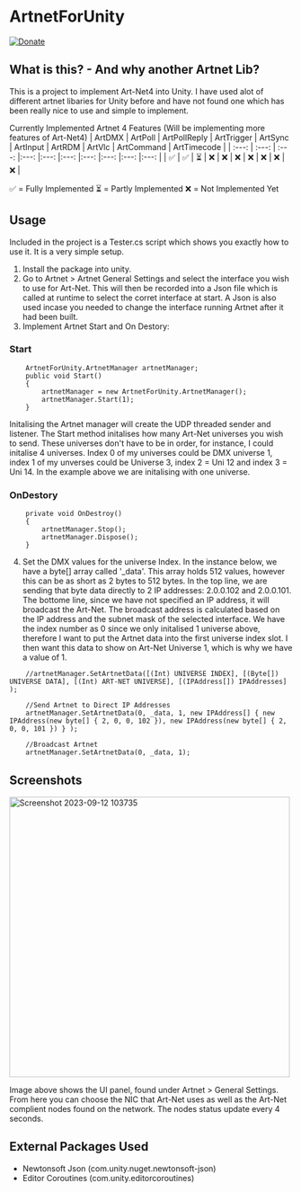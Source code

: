# ArtnetForUnity

[![Donate](https://img.shields.io/badge/Donate-PayPal-green.svg)](https://paypal.me/joelrlb)

## What is this? - And why another Artnet Lib?
This is a project to implement Art-Net4 into Unity. I have used alot of different artnet libaries for Unity before and have not found one which has been really nice to use and simple to implement.

Currently Implemented Artnet 4 Features (Will be implementing more features of Art-Net4)
| ArtDMX | ArtPoll    | ArtPollReply    |  ArtTrigger     |  ArtSync   |   ArtInput   |  ArtRDM   |  ArtVlc  | ArtCommand | ArtTimecode |
| :---:   | :---: | :---: |:---: |:---: |:---: |:---: |:---: |:---: |:---: |
| ✅ | ✅   | ⏳  | ❌   |  ❌  | ❌ | ❌ | ❌ | ❌ | ❌ |

✅ = Fully Implemented 
⏳ = Partly Implemented 
❌ = Not Implemented Yet

## Usage 
Included in the project is a Tester.cs script which shows you exactly how to use it. It is a very simple setup. 
1) Install the package into unity.
2) Go to Artnet > Artnet General Settings and select the interface you wish to use for Art-Net. This will then be recorded into a Json file which is called at runtime to select the corret interface at start. A Json is also used incase you needed to change the interface running Artnet after it had been built.
3) Implement Artnet Start and On Destory:
### Start
````
    ArtnetForUnity.ArtnetManager artnetManager;
    public void Start()
    {
        artnetManager = new ArtnetForUnity.ArtnetManager();
        artnetManager.Start(1);
    }
````
Initalising the Artnet manager will create the UDP threaded sender and listener. 
The Start method initalises how many Art-Net universes you wish to send. These universes don't have to be in order, for instance, I could initalise 4 universes. Index 0 of my universes could be DMX universe 1, index 1 of my unverses could be Universe 3, index 2 = Uni 12 and index 3 = Uni 14.
In the example above we are initalising with one universe.

### OnDestory
````
    private void OnDestroy()
    {
        artnetManager.Stop();
        artnetManager.Dispose();
    }
````
4)  Set the DMX values for the universe Index.
In the instance below, we have a byte[] array called '_data'. This array holds 512 values, however this can be as short as 2 bytes to 512 bytes.
In the top line, we are sending that byte data directly to 2 IP addresses: 2.0.0.102 and 2.0.0.101.
The bottome line, since we have not specified an IP address, it will broadcast the Art-Net. The broadcast address is calculated based on the IP address and the subnet mask of the selected interface.
We have the index number as 0 since we only initalised 1 universe above, therefore I want to put the Artnet data into the first universe index slot. I then want this data to show on Art-Net Universe 1, which is why we have a value of 1.
```
    //artnetManager.SetArtnetData([(Int) UNIVERSE INDEX], [(Byte[]) UNIVERSE DATA], [(Int) ART-NET UNIVERSE], [(IPAddress[]) IPAddresses] );

    //Send Artnet to Direct IP Addresses 
    artnetManager.SetArtnetData(0, _data, 1, new IPAddress[] { new IPAddress(new byte[] { 2, 0, 0, 102 }), new IPAddress(new byte[] { 2, 0, 0, 101 }) } );

    //Broadcast Artnet 
    artnetManager.SetArtnetData(0, _data, 1);
```
## Screenshots
<img width="499" alt="Screenshot 2023-09-12 103735" src="https://github.com/Hantoo/ArtnetForUnity/assets/1647342/6c70a732-a2ae-4b1c-8c5b-6a4c783f220b">


Image above shows the UI panel, found under Artnet > General Settings. From here you can choose the NIC that Art-Net uses as well as the Art-Net complient nodes found on the network.
The nodes status update every 4 seconds. 


## External Packages Used
* Newtonsoft Json (com.unity.nuget.newtonsoft-json)
* Editor Coroutines (com.unity.editorcoroutines)
